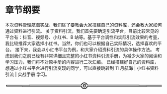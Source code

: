 # 章节纲要

本次资料管理航海实战，我们除了要教会大家搭建自己的资料库，还会教大家如何通过资料进行引流。
关于资料引流，我们首先要确定引流平台，目前比较常见的平台有：抖音、视频号、小红书、B 站等。基于平台调性和实际引流效果的考量，我比较推荐大家选择小红书。当然，你们也可以根据自己实际情况，选择喜欢的平台。
接下来，我会以小红书平台为例，和大家介绍资料引流的具体操作方法。
考虑到我们之前已经有非常详细且完整的小红书资料引流手册，为减少大家的阅读和学习压力，我们将不对原手册的内容进行二次汇编。
已经搭建好自己的资料库，想通过小红书平台进行引流变现的同学，可以直接跳转到 11 月航海 | 小红书资料引流 | 实战手册 学习。

![](img/48cd64468259b66cdf739684899464c9.png)